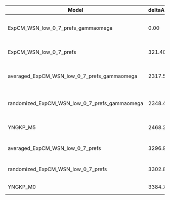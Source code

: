 | Model                                         | deltaAIC | LogLikelihood | nParams | ParamValues                                              |
|-----------------------------------------------|----------|---------------|---------|----------------------------------------------------------|
| ExpCM_WSN_low_0_7_prefs_gammaomega            | 0.00     | -16063.94     | 7       | alpha_omega=0.97, beta=1.54, beta_omega=4.76, kappa=4.06 |
| ExpCM_WSN_low_0_7_prefs                       | 321.40   | -16225.64     | 6       | beta=1.55, kappa=3.66, omega=0.19                        |
| averaged_ExpCM_WSN_low_0_7_prefs_gammaomega   | 2317.54  | -17222.71     | 7       | alpha_omega=0.45, beta=0.93, beta_omega=4.03, kappa=3.99 |
| randomized_ExpCM_WSN_low_0_7_prefs_gammaomega | 2348.48  | -17238.18     | 7       | alpha_omega=0.46, beta=0.03, beta_omega=4.15, kappa=3.99 |
| YNGKP_M5                                      | 2468.20  | -17293.04     | 12      | alpha_omega=0.48, beta_omega=4.67, kappa=3.58            |
| averaged_ExpCM_WSN_low_0_7_prefs              | 3296.94  | -17713.41     | 6       | beta=0.39, kappa=3.60, omega=0.09                        |
| randomized_ExpCM_WSN_low_0_7_prefs            | 3302.84  | -17716.36     | 6       | beta=0.02, kappa=3.60, omega=0.09                        |
| YNGKP_M0                                      | 3384.70  | -17752.29     | 11      | kappa=3.24, omega=0.08                                   |